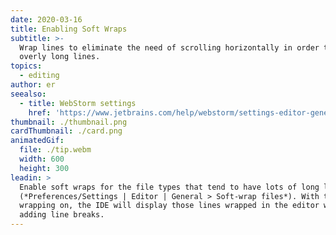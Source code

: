 ```yaml
---
date: 2020-03-16
title: Enabling Soft Wraps
subtitle: >-
  Wrap lines to eliminate the need of scrolling horizontally in order to see
  overly long lines.
topics:
  - editing
author: er
seealso:
  - title: WebStorm settings
    href: 'https://www.jetbrains.com/help/webstorm/settings-editor-general.html'
thumbnail: ./thumbnail.png
cardThumbnail: ./card.png
animatedGif:
  file: ./tip.webm
  width: 600
  height: 300
leadin: >
  Enable soft wraps for the file types that tend to have lots of long lines
  (*Preferences/Settings | Editor | General > Soft-wrap files*). With the soft
  wrapping on, the IDE will display those lines wrapped in the editor without
  adding line breaks.
---
```


